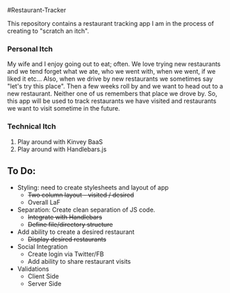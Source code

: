 #Restaurant-Tracker

This repository contains a restaurant tracking app I am in the process of creating to "scratch an itch".  

### Personal Itch
My wife and I enjoy going out to eat; often.  We love trying new restaurants and we tend forget what we ate, who we went with, when we went, if we liked it etc...  Also, when we drive by new restaurants we sometimes say "let's try this place".  Then a few weeks roll by and we want to head out to a new restaurant.  Neither one of us remembers that place we drove by.  So, this app will be used to track restaurants we have visited and restaurants we want to visit sometime in the future.

### Technical Itch
1. Play around with Kinvey BaaS
2. Play around with Handlebars.js


## To Do:
* Styling: need to create stylesheets and layout of app
	* ~~Two column layout - visited / desired~~
	* Overall LaF
* Separation: Create clean separation of JS code.  
	* ~~Integrate with Handlebars~~
	* ~~Define file/directory structure~~
* Add ability to create a desired restaurant
	* ~~Display desired restaurants~~
* Social Integration
	* Create login via Twitter/FB
	* Add ability to share restaurant visits 
* Validations
	* Client Side
	* Server Side

